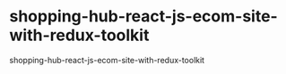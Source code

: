 # shopping-hub-react-js-ecom-site-with-redux-toolkit
shopping-hub-react-js-ecom-site-with-redux-toolkit

